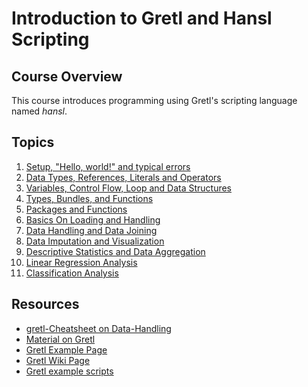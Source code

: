 # Introduction to Gretl and Hansl Scripting

## Course Overview
This course introduces programming using Gretl's scripting language named *hansl*.

## Topics

1) [Setup, "Hello, world!" and typical errors](exercises/01/sheet_01.md)
2) [Data Types, References, Literals and Operators](exercises/02/sheet_02.md)
3) [Variables, Control Flow, Loop and Data Structures](exercises/03/sheet_03.md)
4) [Types, Bundles, and Functions](exercises/04/sheet_04.md)
5) [Packages and Functions](exercises/05/sheet_05.md)
6) [Basics On Loading and Handling](exercises/06/sheet_06.md)
7) [Data Handling and Data Joining](exercises/07/sheet_07.md)
8) [Data Imputation and Visualization](TBA)
9) [Descriptive Statistics and Data Aggregation](TBA)
10) [Linear Regression Analysis](TBA)
11) [Classification Analysis](TBA)

## Resources
- [gretl-Cheatsheet on Data-Handling](https://github.com/gretl-project/gretl_cheatsheet/blob/master/datahandling.pdf)
- [Material on Gretl](https://github.com/gretl-project/material-on-gretl)
- [Gretl Example Page](https://github.com/gretl-project/material-on-gretl/wiki)
- [Gretl Wiki Page](https://gretlwiki.econ.univpm.it/index.php/Main_Page)
- [Gretl example scripts](https://github.com/atecon/gretl_examples)

